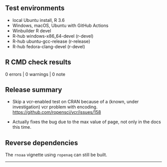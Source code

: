 ## Test environments
* local Ubuntu install, R 3.6
* Windows, macOS, Ubuntu with GitHub Actions
* Winbuilder R devel
* R-hub windows-x86_64-devel (r-devel)
* R-hub ubuntu-gcc-release (r-release)
* R-hub fedora-clang-devel (r-devel)

## R CMD check results

0 errors | 0 warnings | 0 note

## Release summary

* Skip a vcr-enabled test on CRAN because of a (known, under investigation) vcr problem with encoding. https://github.com/ropensci/vcr/issues/158

* Actually fixes the bug due to the max value of page, not only in the docs this time.

## Reverse dependencies

The `rnoaa` vignette using `ropenaq` can still be built.

---


